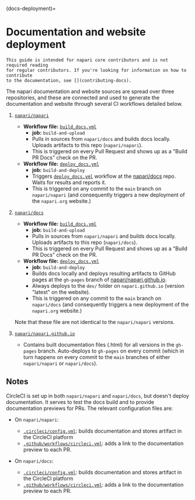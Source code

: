 (docs-deployment)=

# Documentation and website deployment

```{note}
This guide is intended for napari core contributors and is not required reading
for regular contributors. If you're looking for information on how to contribute
to the documentation, see [](contributing-docs).
```

The napari documentation and website sources are spread over three repositories,
and these are connected and used to generate the documentation and website
through several CI workflows detailed below.

1. [`napari/napari`](https://github.com/napari/napari)
    - **Workflow file:** [`build_docs.yml`](https://github.com/napari/napari/blob/main/.github/workflows/build_docs.yml)
        - **job:** `build-and-upload`
        - Pulls in sources from `napari/docs` and builds docs locally. Uploads
          artifacts to this repo (`napari/napari`).
        - This is triggered on every Pull Request and shows up as a "Build PR
          Docs" check on the PR.
    - **Workflow file:** [`deploy_docs.yml`](https://github.com/napari/napari/blob/main/.github/workflows/deploy_docs.yml)
        - **job:** `build-and-deploy`
        - Triggers [`deploy_docs.yml`](https://github.com/napari/docs/blob/main/.github/workflows/deploy_docs.yml)
          workflow at the [napari/docs](https://github.com/napari/docs) repo.
          Waits for results and reports it.
        - This is triggered on any commit to the `main` branch on
          `napari/napari` (and consequently triggers a new deployment of the
          `napari.org` website.)

2. [`napari/docs`](https://github.com/napari/docs)
    - **Workflow file:** [`build_docs.yml`](https://github.com/napari/docs/blob/main/.github/workflows/build_docs.yml)
        - **job:** `build-and-upload`
        - Pulls in sources from `napari/napari` and builds docs locally. Uploads
          artifacts to this repo (`napari/docs`).
        - This is triggered on every Pull Request and shows up as a "Build PR
          Docs" check on the PR.
    - **Workflow file:** [`deploy_docs.yml`](https://github.com/napari/docs/blob/main/.github/workflows/deploy_docs.yml)
        - **job:** `build-and-deploy`
        - Builds docs locally and deploys resulting artifacts to GitHub pages at
          the `gh-pages` branch of [napari/napari.github.io](https://github.com/napari/napari.github.io/tree/gh-pages).
        - Always deploys to the `dev/` folder on `napari.github.io` (version
          "latest" on the website).
        - This is triggered on any commit to the `main` branch on `napari/docs`
          (and consequently triggers a new deployment of the `napari.org`
          website.)

    Note that these file are not identical to the `napari/napari` versions.

3. [`napari/napari.github.io`](https://github.com/napari/napari.github.io)
    - Contains built documentation files (.html) for all versions in the
      `gh-pages` branch. Auto-deploys to `gh-pages` on every commit (which in
      turn happens on every commit to the `main` branches of either
      `napari/napari` or `napari/docs`).

## Notes

CircleCI is set up in both `napari/napari` and `napari/docs`, but doesn't deploy
documentation. It serves to test the docs build and to provide documentation
previews for PRs. The relevant configuration files are:

- On `napari/napari`:
  - [`.circleci/config.yml`](https://github.com/napari/napari/blob/main/.circleci/config.yml): builds documentation and stores artifact in the CircleCI platform
  - [`.github/workflows/circleci.yml`](https://github.com/napari/napari/blob/main/.github/workflows/circleci.yml): adds a link to the documentation preview to each PR.

- On `napari/docs`:
  - [`.circleci/config.yml`](https://github.com/napari/docs/blob/main/.circleci/config.yml): builds documentation and stores artifact in the CircleCI platform
  - [`.github/workflows/circleci.yml`](https://github.com/napari/docs/blob/main/.github/workflows/circleci.yml): adds a link to the documentation preview to each PR.
